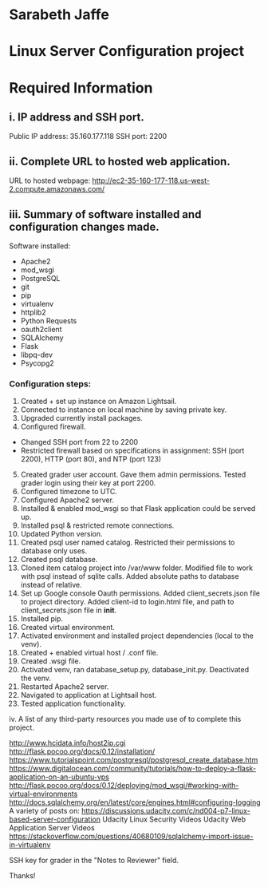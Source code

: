 # Sarabeth Jaffe
# Linux Server Configuration project

# Required Information
## i. IP address and SSH port.
Public IP address: 35.160.177.118
SSH port: 2200

## ii. Complete URL to hosted web application.
URL to hosted webpage: http://ec2-35-160-177-118.us-west-2.compute.amazonaws.com/

## iii. Summary of software installed and configuration changes made.
Software installed:
- Apache2
- mod_wsgi
- PostgreSQL
- git
- pip
- virtualenv
- httplib2
- Python Requests
- oauth2client
- SQLAlchemy
- Flask
- libpq-dev
- Psycopg2

### Configuration steps:
1. Created + set up instance on Amazon Lightsail.
2. Connected to instance on local machine by saving private key.
3. Upgraded currently install packages.
4. Configured firewall.
- Changed SSH port from 22 to 2200
- Restricted firewall based on specifications in assignment: SSH (port 2200), HTTP (port 80), and NTP (port 123)
5. Created grader user account. Gave them admin permissions. Tested grader login using their key at port 2200.
6. Configured timezone to UTC.
7. Configured Apache2 server.
8. Installed & enabled mod_wsgi so that Flask application could be served up.
9. Installed psql & restricted remote connections.
10. Updated Python version.
11. Created psql user named catalog. Restricted their permissions to database only uses.
12. Created psql database.
13. Cloned item catalog project into /var/www folder. Modified file to work with psql instead of sqlite calls. Added absolute paths to database instead of relative.
14. Set up Google console Oauth permissions. Added client_secrets.json file to project directory. Added client-id to login.html file, and path to client_secrets.json file in __init__.
15. Installed pip. 
16. Created virtual environment. 
17. Activated environment and installed project dependencies (local to the venv).
18. Created + enabled virtual host / .conf file.
19. Created .wsgi file. 
20. Activated venv, ran database_setup.py, database_init.py. Deactivated the venv.
21. Restarted Apache2 server.
22. Navigated to application at Lightsail host.
23. Tested application functionality.

iv. A list of any third-party resources you made use of to complete this project.

http://www.hcidata.info/host2ip.cgi
http://flask.pocoo.org/docs/0.12/installation/
https://www.tutorialspoint.com/postgresql/postgresql_create_database.htm
https://www.digitalocean.com/community/tutorials/how-to-deploy-a-flask-application-on-an-ubuntu-vps
http://flask.pocoo.org/docs/0.12/deploying/mod_wsgi/#working-with-virtual-environments
http://docs.sqlalchemy.org/en/latest/core/engines.html#configuring-logging
A variety of posts on: https://discussions.udacity.com/c/nd004-p7-linux-based-server-configuration
Udacity Linux Security Videos
Udacity Web Application Server Videos
https://stackoverflow.com/questions/40680109/sqlalchemy-import-issue-in-virtualenv

SSH key for grader in the "Notes to Reviewer" field.

Thanks!
